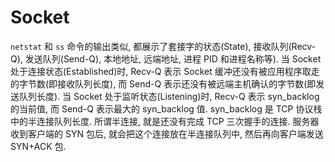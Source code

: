 # Socket

`netstat` 和 `ss` 命令的输出类似, 都展示了套接字的状态(State), 接收队列(Recv-Q), 发送队列(Send-Q), 本地地址, 远端地址, 进程 PID 和进程名称等).
当 Socket 处于连接状态(Established)时, Recv-Q 表示 Socket 缓冲还没有被应用程序取走的字节数(即接收队列长度), 而 Send-Q 表示还没有被远端主机确认的字节数(即发送队列长度).
当 Socket 处于监听状态(Listening)时, Recv-Q 表示 syn_backlog 的当前值, 而 Send-Q 表示最大的 syn_backlog 值.
syn_backlog 是 TCP 协议栈中的半连接队列长度. 所谓半连接, 就是还没有完成 TCP 三次握手的连接. 服务器收到客户端的 SYN 包后, 就会把这个连接放在半连接队列中, 然后再向客户端发送 SYN+ACK 包.
